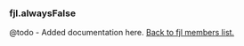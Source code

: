 ### fjl.alwaysFalse
@todo - Added documentation here.
[Back to fjl members list.](#fjl-members-list)
